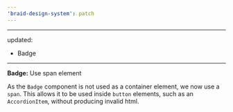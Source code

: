 ```yaml
---
'braid-design-system': patch
---
```


---
updated:
  - Badge
---

**Badge:** Use span element

As the `Badge` component is not used as a container element, we now use a `span`. This allows it to be used inside `button` elements, such as an `AccordionItem`, without producing invalid html.
